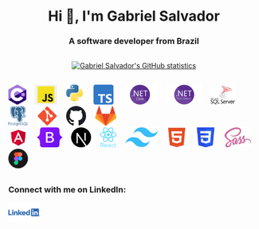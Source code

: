 <h1 align="center">Hi 👋, I'm Gabriel Salvador</h1>
<h3 align="center">A software developer from Brazil</h3>

##

<div align="center">
    <a href="https://github.com/ogabrielsalvador/github-readme-stats" target="_blank" rel="noreferrer">
        <img
          align="center"
          src="https://github-readme-stats-ogabrielsalvador.vercel.app/api?username=ogabrielsalvador&show_icons=true&hide_border=true&hide=issues,stars&show=reviews,discussions_started,discussions_answered,prs_merged,prs_merged_percentage&theme=highcontrast&hide_rank=true"
          alt="Gabriel Salvador's GitHub statistics" />
    </a>
</div>

##

<div>
    <img src="/images/csharp.png" alt="C# logo" height="40" />
    <img width="10" />
    <img src="/images/javascript.png" alt="JavaScript logo" height="40" />
    <img width="10" />
    <img src="/images/python.png" alt="Python logo" height="40" />
    <img width="10" />
    <img src="/images/typescript.png" alt="TypeScript logo" height="40" />
    <img width="10" />
    <img src="/images/dotnet-core.png" alt=".NET Core logo" height="40" />
    <img width="10" />
    <img src="/images/dotnet-framework.png" alt=".NET Framework logo" height="40" />
    <img width="10" />
    <img src="/images/sql-server.png" alt="SQL Server logo" height="40" />
    <img width="10" />
    <img src="/images/postgresql.png" alt="PostgreSQL logo" height="40" />
    <img width="10" />
    <img src="/images/git.png" alt="git logo" height="40" />
    <img width="10" />
    <img src="/images/github.svg" alt="github logo" height="40" />
    <img width="10" />
    <img src="/images/gitlab.svg" alt="gitlab logo" height="40" />
</div>
<div>
    <img src="/images/angular.png" alt="Angular logo" height="40" />
    <img width="10" />
    <img src="/images/bootstrap.png" alt="Bootstrap logo" height="40" />
    <img width="10" />
    <img src="/images/nextjs.png" alt="Next.js logo" height="40" />
    <img width="10" />
    <img src="/images/react.png" alt="React logo" height="40" />
    <img width="10" />
    <img src="/images/tailwind.png" alt="Tailwind CSS logo" height="40" />
    <img width="10" />
    <img src="/images/html5.webp" alt="HTML5 logo" height="40" />
    <img width="10" />
    <img src="/images/css3.png" alt="CSS3 logo" height="40" />
    <img width="10" />
    <img src="/images/sass.png" alt="Sass logo" height="40" />
    <img width="10" />
    <img src="/images/figma.png" alt="Figma logo" height="40" />
</div>

##

<h3>Connect with me on LinkedIn:</h3>
<div>
    <a href="https://linkedin.com/in/ogabrielsalvador" target="_blank">
        <img src="/images/linkedin.png" alt="LinkedIn logo" height="40" />
    </a>
</div>